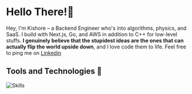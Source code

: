 # ‍Hello There!👋
Hey, I'm Kishore – a Backend Engineer who's into algorithms, physics, and SaaS. I build with Next.js, Go, and AWS in addition to C++ for low-level stuffs. **I genuinely believe that the stupidest ideas are the ones that can actually flip the world upside down**, and I love code them to life. Feel free to ping me on [Linkedin](https://www.linkedin.com/in/kishore-raja-baab55261/)

## Tools and Technologies 🔧
![Skills](https://skillicons.dev/icons?i=ts,react,next,tailwind,cpp,python,go,bash,express,fastapi,graphql,aws,docker,linux,githubactions,postgres,mongodb,redis,tensorflow)

